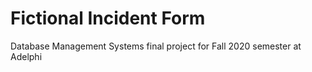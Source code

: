 # Fictional Incident Form
Database Management Systems final project for Fall 2020 semester at Adelphi
